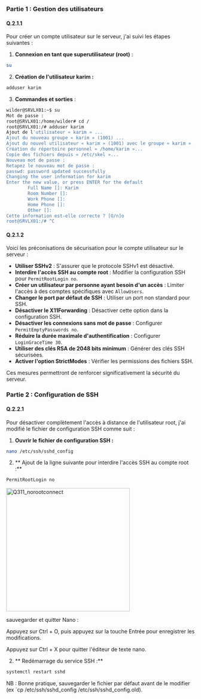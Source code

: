 ### Partie 1 : Gestion des utilisateurs

#### Q.2.1.1

Pour créer un compte utilisateur sur le serveur, j'ai suivi les étapes suivantes :

1. **Connexion en tant que superutilisateur (root)** :

```bash
su
```
2. **Création de l'utilisateur karim :** 
   
```bash
adduser karim
```

3. **Commandes et sorties** :

```bash
wilder@SRVLX01:~$ su
Mot de passe :
root@SRVLX01:/home/wilder# cd /
root@SRVLX01:/# adduser karim
Ajout de l'utilisateur « karim » ...
Ajout du nouveau groupe « karim » (1001) ...
Ajout du nouvel utilisateur « karim » (1001) avec le groupe « karim » ...
Création du répertoire personnel « /home/karim »...
Copie des fichiers depuis « /etc/skel »...
Nouveau mot de passe :
Retapez le nouveau mot de passe :
passwd: password updated successfully
Changing the user information for karim
Enter the new value, or press ENTER for the default
        Full Name []: Karim
        Room Number []:
        Work Phone []:
        Home Phone []:
        Other []:
Cette information est-elle correcte ? [O/n]o
root@SRVLX01:/# ^C
```

#### Q.2.1.2

Voici les préconisations de sécurisation pour le compte utilisateur sur le serveur :

- **Utiliser SSHv2** : S'assurer que le protocole SSHv1 est désactivé.
- **Interdire l'accès SSH au compte root** : Modifier la configuration SSH pour `PermitRootLogin no`.
- **Créer un utilisateur par personne ayant besoin d'un accès** : Limiter l'accès à des comptes spécifiques avec `AllowUsers`.
- **Changer le port par défaut de SSH** : Utiliser un port non standard pour SSH.
- **Désactiver le X11Forwarding** : Désactiver cette option dans la configuration SSH.
- **Désactiver les connexions sans mot de passe** : Configurer `PermitEmptyPasswords no`.
- **Réduire la durée maximale d'authentification** : Configurer `LoginGraceTime 30`.
- **Utiliser des clés RSA de 2048 bits minimum** : Générer des clés SSH sécurisées.
- **Activer l'option StrictModes** : Vérifier les permissions des fichiers SSH.

Ces mesures permettront de renforcer significativement la sécurité du serveur.    


### Partie 2 : Configuration de SSH

#### Q.2.2.1

Pour désactiver complètement l'accès à distance de l'utilisateur root, j'ai modifié le fichier de configuration SSH comme suit :

1. **Ouvrir le fichier de configuration SSH :**

```bash
nano /etc/ssh/sshd_config
```

2. ** Ajout de la ligne suivante pour interdire l'accès SSH au compte root :**

```bash
PermitRootLogin no
```
<img width="330" alt="Q311_norootconnect" src="https://github.com/user-attachments/assets/52461b57-6830-42b9-acae-d05212aa1f98">

sauvegarder et quitter Nano : 

Appuyez sur Ctrl + O, puis appuyez sur la touche Entrée pour enregistrer les modifications.

Appuyez sur Ctrl + X pour quitter l'éditeur de texte nano.


2. ** Redémarrage du service SSH :**

```bash
systemctl restart sshd
```

NB : Bonne pratique, sauvegarder le fichier par défaut avant de le modifier  (ex `cp /etc/ssh/sshd_config /etc/ssh/sshd_config.old).    





